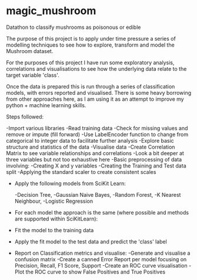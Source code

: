 # magic_mushroom
Datathon to classify mushrooms as poisonous or edible

The purpose of this project is to apply under time pressure a series of modelling techniques to see how to explore, transform and model the Mushroom dataset.

For the purposes of this project I have run some exploratory analysis, correlations and visualisations to see how the underlying data relate to the target variable 'class'.

Once the data is prepared this is run through a series of classification models, with errors reported and visualised. There is some heavy borrowing from other approaches here, as I am using it as an attempt to improve my python + machine learning skills. 

Steps followed:

-Import various libraries 
-Read training data
-Check for missing values and remove or impute (fill forward)
-Use LabelEncoder function to change from categorical to integer data to facilitate further analysis
-Explore basic structure and statistics of the data
-Visualise data
-Create Correlation Matrix to see variable relationships and correlations
-Look a bit deeper at three variables but not too exhaustive here
-Basic preprocessing of data involving: 
  -Creating X and y variables
  -Creating the Training and Test data split
  -Applying the standard scaler to create consistent scales
  
- Apply the following models from SciKit Learn:

  -Decision Tree, 
  -Gaussian Naive Bayes, 
  -Random Forest, 
  -K Nearest Neighbour, 
  -Logistic Regression 

- For each model the approach is the same (where possible and methods are supported within SciKitLearn):

- Fit the model to the training data
- Apply the fit model to the test data and predict the 'class' label
- Report on Classification metrics and visualise: 
  -Generate and visualise a confusion matrix
  -Create a canned Error Report per model focusing on Precision, Recall, F1 Score, Support
  -Create an ROC curve visualisation
  -Plot the ROC curve to show False Positives and True Positives

  
  
